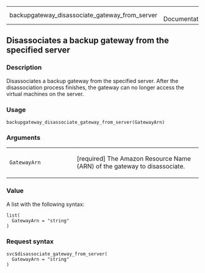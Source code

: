 <table style="width: 100%;">
<tbody>
<tr class="odd">
<td>backupgateway_disassociate_gateway_from_server</td>
<td style="text-align: right;">R Documentation</td>
</tr>
</tbody>
</table>

## Disassociates a backup gateway from the specified server

### Description

Disassociates a backup gateway from the specified server. After the
disassociation process finishes, the gateway can no longer access the
virtual machines on the server.

### Usage

    backupgateway_disassociate_gateway_from_server(GatewayArn)

### Arguments

<table>
<colgroup>
<col style="width: 35%" />
<col style="width: 65%" />
</colgroup>
<tbody>
<tr class="odd">
<td><code
id="backupgateway_disassociate_gateway_from_server_:_GatewayArn">GatewayArn</code></td>
<td><p>[required] The Amazon Resource Name (ARN) of the gateway to
disassociate.</p></td>
</tr>
</tbody>
</table>

### Value

A list with the following syntax:

    list(
      GatewayArn = "string"
    )

### Request syntax

    svc$disassociate_gateway_from_server(
      GatewayArn = "string"
    )
